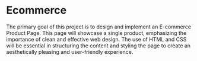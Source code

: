 # Ecommerce
The primary goal of this project is to design and implement an E-commerce Product Page. This  page will showcase a single product, emphasizing the importance of clean and effective web  design. The use of HTML and CSS will be essential in structuring the content and styling the page to  create an aesthetically pleasing and user-friendly experience.
